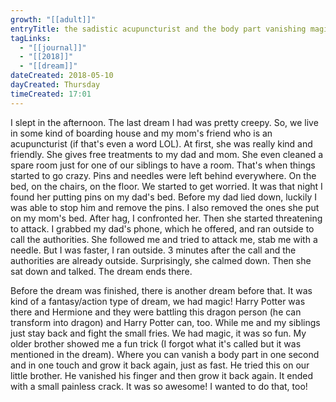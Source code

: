 ```yaml
---
growth: "[[adult]]"
entryTitle: the sadistic acupuncturist and the body part vanishing magic trick
tagLinks:
  - "[[journal]]"
  - "[[2018]]"
  - "[[dream]]"
dateCreated: 2018-05-10
dayCreated: Thursday
timeCreated: 17:01
---
```

I slept in the afternoon. The last dream I had was pretty creepy. So, we live in some kind of boarding house and my mom's friend who is an acupuncturist (if that's even a word LOL). At first, she was really kind and friendly. She gives free treatments to my dad and mom. She even cleaned a spare room just for one of our siblings to have a room. That's when things started to go crazy. Pins and needles were left behind everywhere. On the bed, on the chairs, on the floor. We started to get worried. It was that night I found her putting pins on my dad's bed. Before my dad lied down, luckily I was able to stop him and remove the pins. I also removed the ones she put on my mom's bed. After hag, I confronted her. Then she started threatening to attack. I grabbed my dad's phone, which he offered, and ran outside to call the authorities. She followed me and tried to attack me, stab me with a needle. But I was faster, I ran outside. 3 minutes after the call and the authorities are already outside. Surprisingly, she calmed down. Then she sat down and talked. The dream ends there. 

Before the dream was finished, there is another dream before that. It was kind of a fantasy/action type of dream, we had magic! Harry Potter was there and Hermione and they were battling this dragon person (he can transform into dragon) and Harry Potter can, too. While me and my siblings just stay back and fight the small fries. We had magic, it was so fun. My older brother showed me a fun trick (I forgot what it's called but it was mentioned in the dream). Where you can vanish a body part in one second and in one touch and grow it back again, just as fast. He tried this on our little brother. He vanished his finger and then grow it back again. It ended with a small painless crack. It was so awesome! I wanted to do that, too! 